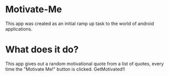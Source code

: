 Motivate-Me
===========

This app was created as an initial ramp up task to the world of android applications.

What does it do?
================

This app gives out a random motivational quote from a list of quotes, every time the "Motivate Me!" button is clicked.
GetMotivated!!
